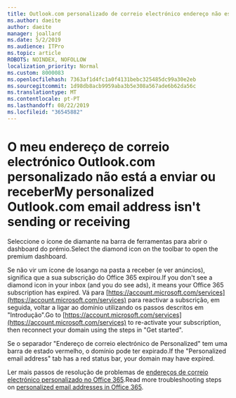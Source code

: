 ```yaml
---
title: Outlook.com personalizado de correio electrónico endereço não está a enviar ou receber
ms.author: daeite
author: daeite
manager: joallard
ms.date: 5/2/2019
ms.audience: ITPro
ms.topic: article
ROBOTS: NOINDEX, NOFOLLOW
localization_priority: Normal
ms.custom: 8000083
ms.openlocfilehash: 7363af1d4fc1a0f4131bebc325485dc99a30e2eb
ms.sourcegitcommit: 1d98db8acb9959aba3b5e308a567ade6b62da56c
ms.translationtype: MT
ms.contentlocale: pt-PT
ms.lasthandoff: 08/22/2019
ms.locfileid: "36545882"
---
```

# <a name="my-personalized-outlookcom-email-address-isnt-sending-or-receiving"></a><span data-ttu-id="f4bf2-102">O meu endereço de correio electrónico Outlook.com personalizado não está a enviar ou receber</span><span class="sxs-lookup"><span data-stu-id="f4bf2-102">My personalized Outlook.com email address isn't sending or receiving</span></span>

<span data-ttu-id="f4bf2-103">Seleccione o ícone de diamante na barra de ferramentas para abrir o dashboard do prémio.</span><span class="sxs-lookup"><span data-stu-id="f4bf2-103">Select the diamond icon on the toolbar to open the premium dashboard.</span></span>

<span data-ttu-id="f4bf2-104">Se não vir um ícone de losango na pasta a receber (e ver anúncios), significa que a sua subscrição do Office 365 expirou.</span><span class="sxs-lookup"><span data-stu-id="f4bf2-104">If you don't see a diamond icon in your inbox (and you do see ads), it means your Office 365 subscription has expired.</span></span> <span data-ttu-id="f4bf2-105">Vá para [https://account.microsoft.com/services](https://account.microsoft.com/services) para reactivar a subscrição, em seguida, voltar a ligar ao domínio utilizando os passos descritos em "Introdução".</span><span class="sxs-lookup"><span data-stu-id="f4bf2-105">Go to [https://account.microsoft.com/services](https://account.microsoft.com/services) to re-activate your subscription, then reconnect your domain using the steps in "Get started".</span></span>

<span data-ttu-id="f4bf2-106">Se o separador "Endereço de correio electrónico de Personalized" tem uma barra de estado vermelho, o domínio pode ter expirado.</span><span class="sxs-lookup"><span data-stu-id="f4bf2-106">If the "Personalized email address" tab has a red status bar, your domain may have expired.</span></span>

<span data-ttu-id="f4bf2-107">Ler mais passos de resolução de problemas de [endereços de correio electrónico personalizado no Office 365](https://support.office.com/article/75416a58-b225-4c02-8c07-8979403b427b?wt.mc_id=Office_Outlook_com_Alchemy).</span><span class="sxs-lookup"><span data-stu-id="f4bf2-107">Read more troubleshooting steps on [personalized email addresses in Office 365](https://support.office.com/article/75416a58-b225-4c02-8c07-8979403b427b?wt.mc_id=Office_Outlook_com_Alchemy).</span></span>